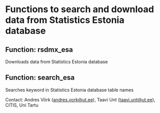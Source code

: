 # Functions to search and download data from Statistics Estonia database

## Function: rsdmx_esa
Downloads data from Statistics Estonia database

## Function: search_esa
Searches keyword in  Statistics Estonia database table names 

Contact: Andres Võrk (andres.vork@ut.ee), Taavi Unt (taavi.unt@ut.ee), CITIS, Uni Tartu
